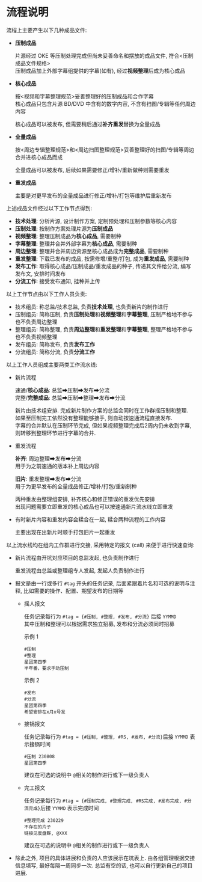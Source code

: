 # 流程说明

流程上主要产生以下几种成品文件:

* **压制成品**

  片源经过 OKE 等压制处理完成但尚未妥善命名和摆放的成品文件, 符合<压制成品文件规格>  
  压制成品加上外部字幕组提供的字幕(如有), 经过**视频整理**后成为核心成品

* **核心成品**

  按<视频和字幕整理规范>妥善整理好的压制成品和合作字幕  
  核心成品只包含片源 BD/DVD 中含有的数字内容, 不含有扫图/专辑等任何周边内容

  核心成品可以被发布, 但需要稍后通过**补齐重发**替换为全量成品

* **全量成品**

  按<周边专辑整理规范>和<周边扫图整理规范>妥善整理好的扫图/专辑等周边合并进核心成品而成

  全量成品可以被发布, 后续如果需要修正/增补/重新做种则需要重发

* **重发成品**

  主要是对更早发布的全量成品进行修正/增补/打包等维护后重新发布

上述成品文件经过以下工作节点得到:

* **技术处理**: 分析片源, 设计制作方案, 定制预处理和压制参数等核心内容
* **压制处理**: 按制作方案处理片源为**压制成品**
* **视频整理**: 整理压制成品为**核心成品**, 需要制种
* **字幕整理**: 整理并合并外部字幕为**核心成品**, 需要制种
* **周边整理**: 整理并合并周边资源至核心成品成为**完整成品**, 需要制种
* **重发整理**: 下载已发布的成品, 按需修增/重整/打包, 成为**重发成品**, 需要制种
* **发布工作**: 取得核心成品/压制成品/重发成品的种子, 传递其文件给分流, 编写发布文, 安排时间发布
* **分流工作**: 接受发布通知, 挂种并上传

以上工作节点由以下工作人员负责:

* 技术组员: 称总监/技术总监, 负责**技术处理**, 也负责新片的制作进行
* 压制组员: 简称压制, 负责**压制处理**和**视频整理**和**字幕整理**, 压制严格地不参与也不负责周边整理
* 整理组员: 简称整理, 负责**周边整理**和**重发整理**和**字幕整理**, 整理严格地不参与也不负责视频整理
* 发布组员: 简称发布, 负责**发布工作**
* 分流组员: 简称分流, 负责**分流工作**

以上工作人员组成主要两类工作流水线:

* 新片流程

  速通/**核心成品**: 总监➡压制➡发布➡分流  
  完整/**完整成品**: 总监➡压制➡整理➡发布➡分流

  新片由技术组安排. 完成新片制作方案的总监会同时在工作群摇压制和整理.  
  如果至压制完工依然没有整理能够接手, 则自动按速通流程直接发布.  
  字幕的合并默认在压制环节完成, 但如果视频整理完成后2周内仍未收到字幕, 则转移到整理环节进行字幕的合并.  

* 重发流程

  **补齐**: 周边整理➡发布➡分流  
  用于为之前速通的版本补上周边内容

  **旧片**: 重发整理➡发布➡分流  
  用于为更早发布的全量成品修正/增补/打包/重新制种

  两种重发由整理组安排, 补齐核心和修正错误的重发优先安排  
  出现问题需要立即重发的核心成品也可以按速通新片流水线立即重发  

* 有时新片内容和重发内容会糅合在一起, 糅合两种流程的工作内容

  主要出现在出新片时顺手打包旧片一起重发

以上流水线均在组内工作群进行交接, 采用特定的报文 (call) 来便于进行快速查询:

* 新片流程由开坑对应项目的总监发起, 也负责制作进行

  重发流程由总监或整理组专人发起, 发起人负责制作进行

* 报文是由一行或多行 `#tag`​​ 开头的任务记录, 后面紧跟着片名和可选的说明与注释, 比如需要的操作、配置、期望发布的日期等

  * 摇人报文

    任务记录每行为 `#tag = {#压制, #整理, #发布, #分流}`​​ 后接 `YYMMD`​​  
    其中压制和整理可以根据需求独立招募, 发布和分流必须同时招募

    示例 1

    ```text
    #压制
    #整理
    星团第四季
    半年番，要求手动压制
    ```

    示例 2

    ```text
    #发布
    #分流
    星团第四季
    希望安排在x月x号发
    ```

  * 接锅报文

    任务记录每行为 `#tag = {#压制, #整理, #RS, #发布, #分流}`​​ 后接 `YYMMD`​​ 表示接锅时间

    ```text
    #压制 230808
    星团第四季
    ```

    建议在可选的说明中 `@`​​ 相关的制作进行或下一级负责人

  * 完工报文

    任务记录每行为 `#tag = {#压制完成, #整理完成, #RS完成, #发布完成, #分流完成}`​​ 后接 `YYMMD`​​ 表示完成时间

    ```text
    #整理完成 230229
    不存在的片子
    链接见度盘群, @XXX
    ```

    建议在可选的说明中 `@`​​ 相关的制作进行或下一级负责人

* 除此之外, 项目的具体进展和负责的人应该展示在坑表上. 由各组管理根据交接信息填写, 最好每隔一周同步一次. 总监有空的话, 也可以自行更新自己的项目进展.
